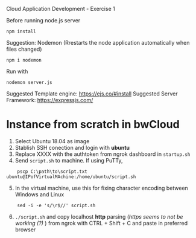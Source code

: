 Cloud Application Development - Exercise 1

Before running node.js server

```
npm install 
```

Suggestion: Nodemon (Rrestarts the node application automatically when files changed)
```
npm i nodemon
```
Run with 
```
nodemon server.js
```

Suggested Template engine: https://ejs.co/#install
Suggested Server Framework: https://expressjs.com/



# Instance from scratch in bwCloud

1. Select Ubuntu 18.04 as image
2. Stablish SSH conection and login with **ubuntu**
3. Replace XXXX with the authtoken from ngrok dashboard in ```startup.sh```
4. Send ```script.sh``` to machine. If using PuTTy, 
```
	pscp C:\path\to\script.txt ubuntu@IPofVirtualMAchine:/home/ubuntu/script.sh
````
5. In the virtual machine, use this for fixing character encoding between Windows and Linux
```
	sed -i -e 's/\r$//' script.sh
````
6. ```./script.sh```    and copy localhost **http** parsing  (*https seems to not be working (?)* ) from ngrok with CTRL + Shift + C and paste in preferred browser